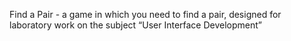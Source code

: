 Find a Pair - a game in which you need to find a pair, designed for laboratory work 
on the subject “User Interface Development”